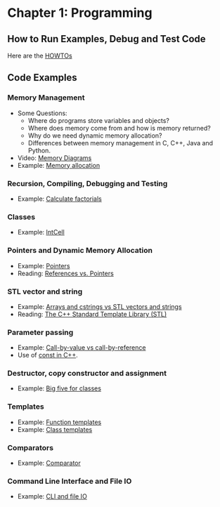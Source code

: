 # Chapter 1: Programming

## How to Run Examples, Debug and Test Code

Here are the [HOWTOs](HOWTOs.md)

## Code Examples

### Memory Management
* Some Questions:
  - Where do programs store variables and objects?
  - Where does memory come from and how is memory returned?
  - Why do we need dynamic memory allocation?
  - Differences between memory management in C, C++, Java and Python.
* Video: [Memory Diagrams](http://vimeo.com/58710057)
* Example: [Memory allocation](memory)


### Recursion, Compiling, Debugging and Testing
* Example: [Calculate factorials](factorial)

### Classes
* Example: [IntCell](IntCell)

### Pointers and Dynamic Memory Allocation
* Example: [Pointers](pointers)
* Reading: [References vs. Pointers](https://isocpp.org/wiki/faq/references)

### STL vector and string
* Example: [Arrays and cstrings vs STL vectors and strings](vector_string)
* Reading: [The C++ Standard Template Library (STL)](https://www.geeksforgeeks.org/the-c-standard-template-library-stl/)

### Parameter passing
* Example: [Call-by-value vs call-by-reference](parameters)
* Use of [const in C++](https://docs.microsoft.com/en-us/cpp/cpp/const-cpp?view=msvc-170).


### Destructor, copy constructor and assignment
* Example: [Big five for classes](big-five)

### Templates
* Example: [Function templates](function_templates)
* Example: [Class templates](class_templates)

### Comparators
* Example: [Comparator](comparator)

### Command Line Interface and File IO
* Example: [CLI and file IO](io)


